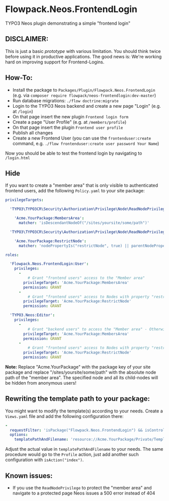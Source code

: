 Flowpack.Neos.FrontendLogin
===========================

TYPO3 Neos plugin demonstrating a simple "frontend login"

DISCLAIMER:
-----------

This is just a basic *prototype* with various limitation. You should think twice before using it in productive applications.
The good news is: We're working hard on improving support for Frontend-Logins.

How-To:
-------

* Install the package to ``Packages/Plugin/Flowpack.Neos.FrontendLogin`` (e.g. via ``composer require flowpack/neos-frontendlogin:dev-master``)
* Run database migrations: ``./flow doctrine:migrate``
* Login to the TYPO3 Neos backend and create a new page "Login" (e.g. at ``/login``)
* On that page insert the new plugin ``Frontend login form``
* Create a page "User Profile" (e.g. at ``/members/profile``)
* On that page insert the plugin ``Frontend user profile``
* Publish all changes
* Create a new Frontend User (you can use the ``frontenduser:create`` command, e.g. ``./flow frontenduser:create user password Your Name``)

Now you should be able to test the frontend login by navigating to ``/login.html``

Hide
----------------

If you want to create a "member area" that is only visible to authenticated frontend users, add the following ``Policy.yaml`` to your site package:

```yaml
privilegeTargets:

  'TYPO3\TYPO3CR\Security\Authorization\Privilege\Node\ReadNodePrivilege':

    'Acme.YourPackage:MembersArea':
      matcher: 'isDescendantNodeOf("/sites/yoursite/some/path")'

  'TYPO3\TYPO3CR\Security\Authorization\Privilege\Node\ReadNodePrivilege':

    'Acme.YourPackage:RestrictNode':
      matcher: 'nodePropertyIs("restrictNode", true) || parentNodePropertyIs("restrictNode", true)'

roles:

  'Flowpack.Neos.FrontendLogin:User':
    privileges:
      -
          # Grant "frontend users" access to the "Member area"
        privilegeTarget: 'Acme.YourPackage:MembersArea'
        permission: GRANT
      -
          # Grant "frontend users" access to Nodes with property "restricted" == true
        privilegeTarget: 'Acme.YourPackage:RestrictNode'
        permission: GRANT

  'TYPO3.Neos:Editor':
    privileges:
      -
          # Grant "backend users" to access the "Member area" - Otherwise those pages would be hidden in the backend, too!
        privilegeTarget: 'Acme.YourPackage:MembersArea'
        permission: GRANT
      -
          # Grant "frontend users" access to Nodes with property "restricted" == true
        privilegeTarget: 'Acme.YourPackage:RestrictNode'
        permission: GRANT
```

**Note:** Replace "Acme.YourPackage" with the package key of your site package and replace "/sites/yoursite/some/path" with the absolute node path of the "member area". The specified node and all its child-nodes will be hidden from anonymous users!

Rewriting the template path to your package:
--------------------------------------------

You might want to modify the template(s) according to your needs. Create a ``Views.yaml`` file and
add the following configuration there:

```yaml
-
  requestFilter: 'isPackage("Flowpack.Neos.FrontendLogin") && isController("Login") && isAction("index")'
  options:
    templatePathAndFilename: 'resource://Acme.YourPackage/Private/Templates/Login/Index.html'
```

Adjust the actual value in ``templatePathAndFilename`` to your needs. The same procedure would go
to the ``Profile`` action, just add another such configuration with ``isAction("index")``.

Known issues:
-------------

* If you use the ``ReadNodePrivilege`` to protect the "member area" and navigate to a protected page Neos issues a 500 error instead of 404
